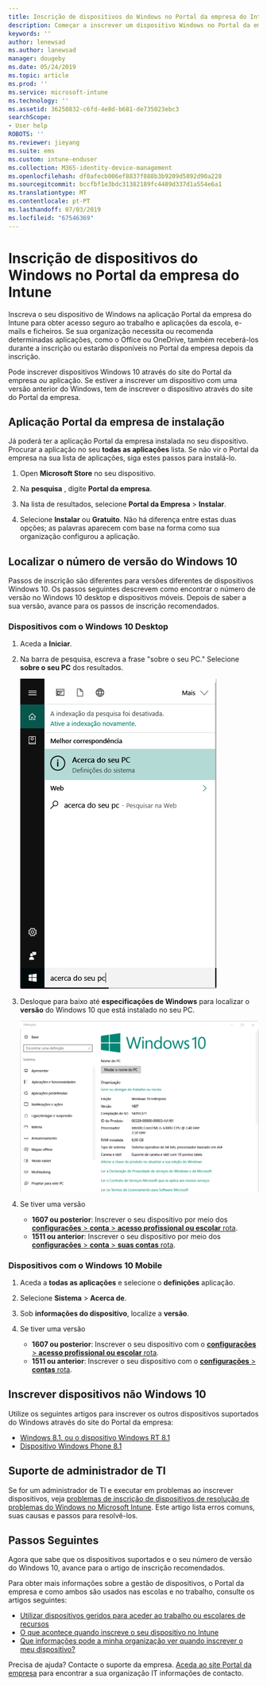 ```yaml
---
title: Inscrição de dispositivos do Windows no Portal da empresa do Intune | Documentos da Microsoft
description: Começar a inscrever um dispositivo Windows no Portal da empresa
keywords: ''
author: lenewsad
ms.author: lanewsad
manager: dougeby
ms.date: 05/24/2019
ms.topic: article
ms.prod: ''
ms.service: microsoft-intune
ms.technology: ''
ms.assetid: 36250832-c6fd-4e8d-b681-de735023ebc3
searchScope:
- User help
ROBOTS: ''
ms.reviewer: jieyang
ms.suite: ems
ms.custom: intune-enduser
ms.collection: M365-identity-device-management
ms.openlocfilehash: df0afecb006ef8837f888b3b9209d5892d90a228
ms.sourcegitcommit: bccfbf1e3bdc31382189fc4489d337d1a554e6a1
ms.translationtype: MT
ms.contentlocale: pt-PT
ms.lasthandoff: 07/03/2019
ms.locfileid: "67546369"
---
```

# <a name="windows-device-enrollment-in-intune-company-portal"></a>Inscrição de dispositivos do Windows no Portal da empresa do Intune  

Inscreva o seu dispositivo de Windows na aplicação Portal da empresa do Intune para obter acesso seguro ao trabalho e aplicações da escola, e-mails e ficheiros. Se sua organização necessita ou recomenda determinadas aplicações, como o Office ou OneDrive, também receberá-los durante a inscrição ou estarão disponíveis no Portal da empresa depois da inscrição.  

Pode inscrever dispositivos Windows 10 através do site do Portal da empresa *ou* aplicação. Se estiver a inscrever um dispositivo com uma versão anterior do Windows, tem de inscrever o dispositivo através do site do Portal da empresa.  

## <a name="install-company-portal-app"></a>Aplicação Portal da empresa de instalação  
Já poderá ter a aplicação Portal da empresa instalada no seu dispositivo. Procurar a aplicação no seu __todas as aplicações__ lista.  Se não vir o Portal da empresa na sua lista de aplicações, siga estes passos para instalá-lo.  

1. Open **Microsoft Store** no seu dispositivo.

2. Na **pesquisa** , digite **Portal da empresa**.

3. Na lista de resultados, selecione **Portal da Empresa** > **Instalar**.

4. Selecione **Instalar** ou **Gratuito**. Não há diferença entre estas duas opções; as palavras aparecem com base na forma como sua organização configurou a aplicação.  

## <a name="find-windows-10-version-number"></a>Localizar o número de versão do Windows 10  
Passos de inscrição são diferentes para versões diferentes de dispositivos Windows 10. Os passos seguintes descrevem como encontrar o número de versão no Windows 10 desktop e dispositivos móveis. Depois de saber a sua versão, avance para os passos de inscrição recomendados.  

### <a name="windows-10-desktop-devices"></a>Dispositivos com o Windows 10 Desktop  

1. Aceda a **Iniciar**.

2. Na barra de pesquisa, escreva a frase "sobre o seu PC." Selecione __sobre o seu PC__ dos resultados.  


   ![definições de pesquisa para Sobre o seu PC](media/searching_for_about_your_pc.png)  

3. Desloque para baixo até **especificações de Windows** para localizar o **versão** do Windows 10 que está instalado no seu PC.  


   ![Sobre o Seu PC com o Windows 10](media/settings_about_pc.png)  

4. Se tiver uma versão  

    * __1607 ou posterior__: Inscrever o seu dispositivo por meio dos [ **configurações** > **conta** > **acesso profissional ou escolar** rota](enroll-windows-10-device.md#enroll-windows-10-version-1607-and-later-device).   
    * __1511 ou anterior__: Inscrever o seu dispositivo por meio dos [ **configurações** > **conta** > **suas contas** rota](enroll-windows-10-device.md#enroll-windows-10-version-1511-and-earlier-device).  

### <a name="windows-10-mobile-devices"></a>Dispositivos com o Windows 10 Mobile

1. Aceda a __todas as aplicações__ e selecione o __definições__ aplicação.
2. Selecione __Sistema__ > __Acerca de__.
3. Sob __informações do dispositivo__, localize a __versão__.  
4. Se tiver uma versão  

    * __1607 ou posterior__: Inscrever o seu dispositivo com o [ **configurações** > **acesso profissional ou escolar** rota](enroll-windows-10-device.md#enroll-windows-10-version-1607-and-later-device).   
    * __1511 ou anterior__: Inscrever o seu dispositivo com o [ **configurações** > **contas** rota](enroll-windows-10-device.md#enroll-windows-10-version-1511-and-earlier-device).  

## <a name="enroll-non-windows-10-devices"></a>Inscrever dispositivos não Windows 10  
Utilize os seguintes artigos para inscrever os outros dispositivos suportados do Windows através do site do Portal da empresa:   
* [Windows 8.1. ou o dispositivo Windows RT 8.1](enroll-your-W81-or-rt81-windows.md)  
* [Dispositivo Windows Phone 8.1](enroll-your-wp81-windows.md)    

## <a name="it-administrator-support"></a>Suporte de administrador de TI  
Se for um administrador de TI e executar em problemas ao inscrever dispositivos, veja [problemas de inscrição de dispositivos de resolução de problemas do Windows no Microsoft Intune](https://support.microsoft.com/help/4469913). Este artigo lista erros comuns, suas causas e passos para resolvê-los.  

## <a name="next-steps"></a>Passos Seguintes  
Agora que sabe que os dispositivos suportados e o seu número de versão do Windows 10, avance para o artigo de inscrição recomendados.  
 
Para obter mais informações sobre a gestão de dispositivos, o Portal da empresa e como ambos são usados nas escolas e no trabalho, consulte os artigos seguintes:  
* [Utilizar dispositivos geridos para aceder ao trabalho ou escolares de recursos](use-managed-devices-to-get-work-done.md)  
* [O que acontece quando inscreve o seu dispositivo no Intune](what-happens-if-you-install-the-company-portal-app-and-enroll-your-device-in-intune-windows.md)  
* [Que informações pode a minha organização ver quando inscrever o meu dispositivo?](what-info-can-your-company-see-when-you-enroll-your-device-in-intune.md)  

Precisa de ajuda? Contacte o suporte da empresa. [Aceda ao site Portal da empresa](https://go.microsoft.com/fwlink/?linkid=2010980) para encontrar a sua organização IT informações de contacto.  
